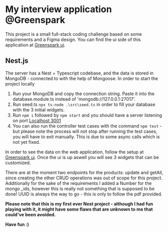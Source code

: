 # My interview application @Greenspark

This project is a small full-stack coding challenge based on some requirements and a Figma design. 
You can find the ui side of this application at [Greenspark ui](https://github.com/vasstekla/greenspark).

## Nest.js

The server has a Nest + Typescript codebase, and the data is stored in MongoDB - connected to with the help of Mongoose. 
In order to start the project locally 

1. Run your MongoDB and copy the connection string. Paste it into the database.module.ts instead of 'mongodb://127.0.0.1:27017'.
2. Run seed.ts `npx ts-node .\src\seed.ts` in order to fill your database with the 3 initial widgets.
3. Run `npm i` followed by `npm start` and you should have a server listening on port [Localhost 3001](http://localhost:3000/)
4. You can also run the controller test cases with the command `npm test` - but please note the process will not stop after running the test cases, you will have to exit manually. This is due to some async calls which is not yet fixed. 

In order to see the data on the web application, follow the setup at [Greenspark ui](https://github.com/vasstekla/greenspark).
Once the ui is up aswell you will see 3 widgets that can be customized. 

There are at the moment two endpoints for the products: update and getAll, since creating the other CRUD operations was out of scope for this project. 
Additionally for the sake of the requirements I added a Number for the mongo _ids, however this is really not something that is supposed to be done! UUID is always the way to go - this is only to follow the pdf provided. 

**Please note that this is my first ever Nest project - although I had fun playing with it, it might have some flaws that are unknown to me that could've been avoided.**

**Have fun :)**
